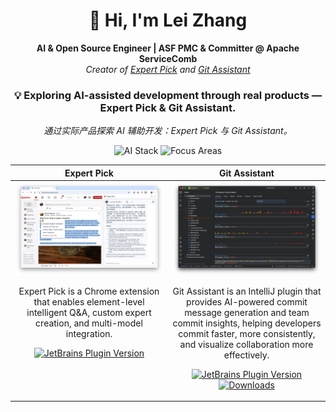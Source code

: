 <h1 align="center">👋 Hi, I'm Lei Zhang</h1>

<p align="center">
  <strong>AI & Open Source Engineer | ASF PMC & Committer @ Apache ServiceComb</strong><br>
  <em>Creator of <a href="https://expertpick.pages.dev/">Expert Pick</a> and <a href="https://gitassistant.pages.dev/">Git Assistant</a></em>
</p>

<h3 align="center">💡 Exploring AI-assisted development through real products — Expert Pick & Git Assistant.</h3>
<p align="center">
  <em>通过实际产品探索 AI 辅助开发：Expert Pick 与 Git Assistant。</em>
</p>

<p align="center">
  <img src="https://img.shields.io/badge/AI%20Stack-GitHub%20Copilot%20|%20OpenAI%20Codex%20|%20Gemini%20CLI-blue?style=flat-square&logo=openai&logoColor=white" alt="AI Stack">
  <img src="https://img.shields.io/badge/Focus-AI%20Agents%20|%20Developer%20Tools%20|%20Productivity-green?style=flat-square&logo=github&logoColor=white" alt="Focus Areas">
</p>

<table width="100%">
  <colgroup>
    <col span="1" width="50%" />
    <col span="1" width="50%" />
  </colgroup>
  <thead>
    <tr>
      <th scope="col" width="50%" valign="top" align="center">Expert Pick</th>
      <th scope="col" width="50%" valign="top" align="center">Git Assistant</th>
    </tr>
  </thead>
  <tbody>
    <tr>
      <td valign="top" align="center">
        <a href="https://expertpick.pages.dev/" aria-label="Open Expert Pick">
          <img src="assets/expertpick/screenshot.webp" alt="Expert Pick screenshot" loading="lazy" decoding="async" width="420" />
        </a>
        <p>
            Expert Pick is a Chrome extension that enables element-level intelligent Q&A, custom expert creation, and multi-model integration.
        </p>
        <p align="center">
          <a href="https://chromewebstore.google.com/detail/Expert%20Pick/nlhaigmgncplpnanfmjakbfcbfbhcnjo?hl=en">
            <img src="https://img.shields.io/badge/Chrome%20Web%20Store-Live-green?logo=google-chrome&style=flat-square" alt="JetBrains Plugin Version">
          </a>
        </p>        
      </td>
      <td valign="top" align="center">
        <a href="https://gitassistant.pages.dev/" aria-label="Open Git Assistant">
          <img src="assets/gitassistant/screenshot.png" alt="Git Assistant screenshot" loading="lazy" decoding="async" width="420" />
        </a>
        <p>
            Git Assistant is an IntelliJ plugin that provides AI-powered commit message generation and team commit insights, helping developers commit faster, more consistently, and visualize collaboration more effectively.
        </p>
        <p align="center">
          <a href="https://plugins.jetbrains.com/plugin/24154-git-assistant">
            <img src="https://img.shields.io/jetbrains/plugin/v/24154-git-assistant?style=flat-square&color=0A84FF&logo=jetbrains&logoColor=white" alt="JetBrains Plugin Version">
          </a>
          <a href="https://plugins.jetbrains.com/plugin/24154-git-assistant">
            <img src="https://img.shields.io/jetbrains/plugin/d/24154-git-assistant?label=Downloads&style=flat-square" alt="Downloads">
          </a>
        </p>
      </td>
    </tr>
  </tbody>
</table>